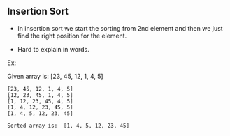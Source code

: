 ## Insertion Sort

* In insertion sort we start the sorting from 2nd element and then we just find the right position for the element.

* Hard to explain in words.

Ex:

Given array is:  [23, 45, 12, 1, 4, 5]

```
[23, 45, 12, 1, 4, 5]
[12, 23, 45, 1, 4, 5]
[1, 12, 23, 45, 4, 5]
[1, 4, 12, 23, 45, 5]
[1, 4, 5, 12, 23, 45]

Sorted array is:  [1, 4, 5, 12, 23, 45]
```
